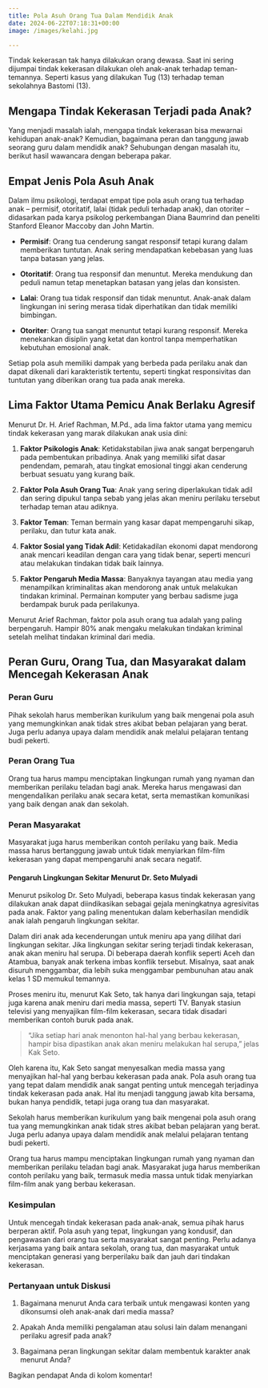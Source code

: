 ```yaml
---
title: Pola Asuh Orang Tua Dalam Mendidik Anak
date: 2024-06-22T07:18:31+00:00
image: /images/kelahi.jpg

---
```

Tindak kekerasan tak hanya dilakukan orang dewasa. Saat ini sering dijumpai tindak kekerasan dilakukan oleh anak-anak terhadap teman-temannya. Seperti kasus yang dilakukan Tug (13) terhadap teman sekolahnya Bastomi (13).

Mengapa Tindak Kekerasan Terjadi pada Anak?
-------------------------------------------

Yang menjadi masalah ialah, mengapa tindak kekerasan bisa mewarnai kehidupan anak-anak? Kemudian, bagaimana peran dan tanggung jawab seorang guru dalam mendidik anak? Sehubungan dengan masalah itu, berikut hasil wawancara dengan beberapa pakar.

Empat Jenis Pola Asuh Anak
--------------------------

Dalam ilmu psikologi, terdapat empat tipe pola asuh orang tua terhadap anak – permisif, otoritatif, lalai (tidak peduli terhadap anak), dan otoriter – didasarkan pada karya psikolog perkembangan Diana Baumrind dan peneliti Stanford Eleanor Maccoby dan John Martin.

*   **Permisif**: Orang tua cenderung sangat responsif tetapi kurang dalam memberikan tuntutan. Anak sering mendapatkan kebebasan yang luas tanpa batasan yang jelas.
    
*   **Otoritatif**: Orang tua responsif dan menuntut. Mereka mendukung dan peduli namun tetap menetapkan batasan yang jelas dan konsisten.
    
*   **Lalai**: Orang tua tidak responsif dan tidak menuntut. Anak-anak dalam lingkungan ini sering merasa tidak diperhatikan dan tidak memiliki bimbingan.
    
*   **Otoriter**: Orang tua sangat menuntut tetapi kurang responsif. Mereka menekankan disiplin yang ketat dan kontrol tanpa memperhatikan kebutuhan emosional anak.
    

Setiap pola asuh memiliki dampak yang berbeda pada perilaku anak dan dapat dikenali dari karakteristik tertentu, seperti tingkat responsivitas dan tuntutan yang diberikan orang tua pada anak mereka.

Lima Faktor Utama Pemicu Anak Berlaku Agresif
---------------------------------------------

Menurut Dr. H. Arief Rachman, M.Pd., ada lima faktor utama yang memicu tindak kekerasan yang marak dilakukan anak usia dini:

1.  **Faktor Psikologis Anak**: Ketidakstabilan jiwa anak sangat berpengaruh pada pembentukan pribadinya. Anak yang memiliki sifat dasar pendendam, pemarah, atau tingkat emosional tinggi akan cenderung berbuat sesuatu yang kurang baik.
    
2.  **Faktor Pola Asuh Orang Tua**: Anak yang sering diperlakukan tidak adil dan sering dipukul tanpa sebab yang jelas akan meniru perilaku tersebut terhadap teman atau adiknya.
    
3.  **Faktor Teman**: Teman bermain yang kasar dapat mempengaruhi sikap, perilaku, dan tutur kata anak.
    
4.  **Faktor Sosial yang Tidak Adil**: Ketidakadilan ekonomi dapat mendorong anak mencari keadilan dengan cara yang tidak benar, seperti mencuri atau melakukan tindakan tidak baik lainnya.
    
5.  **Faktor Pengaruh Media Massa**: Banyaknya tayangan atau media yang menampilkan kriminalitas akan mendorong anak untuk melakukan tindakan kriminal. Permainan komputer yang berbau sadisme juga berdampak buruk pada perilakunya.
    

Menurut Arief Rachman, faktor pola asuh orang tua adalah yang paling berpengaruh. Hampir 80% anak mengaku melakukan tindakan kriminal setelah melihat tindakan kriminal dari media.

Peran Guru, Orang Tua, dan Masyarakat dalam Mencegah Kekerasan Anak
-------------------------------------------------------------------

### Peran Guru

Pihak sekolah harus memberikan kurikulum yang baik mengenai pola asuh yang memungkinkan anak tidak stres akibat beban pelajaran yang berat. Juga perlu adanya upaya dalam mendidik anak melalui pelajaran tentang budi pekerti.

### Peran Orang Tua

Orang tua harus mampu menciptakan lingkungan rumah yang nyaman dan memberikan perilaku teladan bagi anak. Mereka harus mengawasi dan mengendalikan perilaku anak secara ketat, serta memastikan komunikasi yang baik dengan anak dan sekolah.

### Peran Masyarakat

Masyarakat juga harus memberikan contoh perilaku yang baik. Media massa harus bertanggung jawab untuk tidak menyiarkan film-film kekerasan yang dapat mempengaruhi anak secara negatif.

#### **Pengaruh Lingkungan Sekitar Menurut Dr. Seto Mulyadi**

Menurut psikolog Dr. Seto Mulyadi, beberapa kasus tindak kekerasan yang dilakukan anak dapat diindikasikan sebagai gejala meningkatnya agresivitas pada anak. Faktor yang paling menentukan dalam keberhasilan mendidik anak ialah pengaruh lingkungan sekitar.

Dalam diri anak ada kecenderungan untuk meniru apa yang dilihat dari lingkungan sekitar. Jika lingkungan sekitar sering terjadi tindak kekerasan, anak akan meniru hal serupa. Di beberapa daerah konflik seperti Aceh dan Atambua, banyak anak terkena imbas konflik tersebut. Misalnya, saat anak disuruh menggambar, dia lebih suka menggambar pembunuhan atau anak kelas 1 SD memukul temannya.

Proses meniru itu, menurut Kak Seto, tak hanya dari lingkungan saja, tetapi juga karena anak meniru dari media massa, seperti TV. Banyak stasiun televisi yang menyajikan film-film kekerasan, secara tidak disadari memberikan contoh buruk pada anak.

> “Jika setiap hari anak menonton hal-hal yang berbau kekerasan, hampir bisa dipastikan anak akan meniru melakukan hal serupa,” jelas Kak Seto.

Oleh karena itu, Kak Seto sangat menyesalkan media massa yang menyajikan hal-hal yang berbau kekerasan pada anak. Pola asuh orang tua yang tepat dalam mendidik anak sangat penting untuk mencegah terjadinya tindak kekerasan pada anak. Hal itu menjadi tanggung jawab kita bersama, bukan hanya pendidik, tetapi juga orang tua dan masyarakat.

Sekolah harus memberikan kurikulum yang baik mengenai pola asuh orang tua yang memungkinkan anak tidak stres akibat beban pelajaran yang berat. Juga perlu adanya upaya dalam mendidik anak melalui pelajaran tentang budi pekerti.

Orang tua harus mampu menciptakan lingkungan rumah yang nyaman dan memberikan perilaku teladan bagi anak. Masyarakat juga harus memberikan contoh perilaku yang baik, termasuk media massa untuk tidak menyiarkan film-film anak yang berbau kekerasan.

### **Kesimpulan**

Untuk mencegah tindak kekerasan pada anak-anak, semua pihak harus berperan aktif. Pola asuh yang tepat, lingkungan yang kondusif, dan pengawasan dari orang tua serta masyarakat sangat penting. Perlu adanya kerjasama yang baik antara sekolah, orang tua, dan masyarakat untuk menciptakan generasi yang berperilaku baik dan jauh dari tindakan kekerasan.

### **Pertanyaan untuk Diskusi**

1.  Bagaimana menurut Anda cara terbaik untuk mengawasi konten yang dikonsumsi oleh anak-anak dari media massa?
    
2.  Apakah Anda memiliki pengalaman atau solusi lain dalam menangani perilaku agresif pada anak?
    
3.  Bagaimana peran lingkungan sekitar dalam membentuk karakter anak menurut Anda?
    

Bagikan pendapat Anda di kolom komentar!